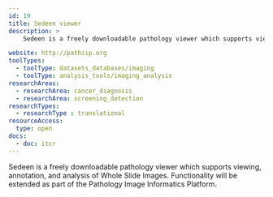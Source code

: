 ```yaml
---
id: 19
title: Sedeen viewer
description: >
    Sedeen is a freely downloadable pathology viewer which supports viewing, annotation, and analysis of Whole Slide Images.

website: http://pathiip.org
toolTypes:
  - toolType: datasets_databases/imaging
  - toolType: analysis_tools/imaging_analysis
researchAreas:
  - researchArea: cancer_diagnosis
  - researchArea: screening_detection
researchTypes:
  - researchType : translational
resourceAccess:
  type: open
docs:
  - doc: itcr
---
```

Sedeen is a freely downloadable pathology viewer which supports viewing, annotation, and analysis of Whole Slide Images. Functionality will be extended as part of the Pathology Image Informatics Platform.